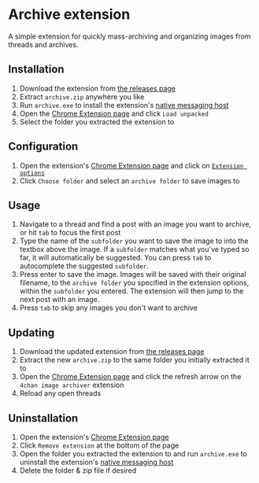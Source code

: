 # Archive extension

A simple extension for quickly mass-archiving and organizing images from threads and archives.

## Installation

1. Download the extension from [the releases page](https://github.com/dagwaging/archive/releases/latest)
2. Extract `archive.zip` anywhere you like
3. Run `archive.exe` to install the extension's [native messaging host](https://developer.chrome.com/docs/apps/nativeMessaging/)
4. Open the [Chrome Extension page](chrome://extensions/) and click `Load unpacked`
5. Select the folder you extracted the extension to

## Configuration

1. Open the extension's [Chrome Extension page](chrome://extensions/?id=fdnmnpnjacfjphfmhlfgjpmkimbekmnd) and click on [`Extension options`](chrome://extensions/?options=fdnmnpnjacfjphfmhlfgjpmkimbekmnd)
2. Click `Choose folder` and select an `archive folder` to save images to

## Usage

1. Navigate to a thread and find a post with an image you want to archive, or hit `tab` to focus the first post
2. Type the name of the `subfolder` you want to save the image to into the textbox above the image. If a `subfolder` matches what you've typed so far, it will automatically be suggested. You can press `tab` to autocomplete the suggested `subfolder`.
3. Press enter to save the image. Images will be saved with their original filename, to the `archive folder` you specified in the extension options, within the `subfolder` you entered. The extension will then jump to the next post with an image.
4. Press `tab` to skip any images you don't want to archive

## Updating

1. Download the updated extension from [the releases page](https://github.com/dagwaging/archive/releases/latest)
2. Extract the new `archive.zip` to the same folder you initially extracted it to
3. Open the [Chrome Extension page](chrome://extensions/) and click the refresh arrow on the `4chan image archiver` extension
4. Reload any open threads

## Uninstallation

1. Open the extension's [Chrome Extension page](chrome://extensions/?id=fdnmnpnjacfjphfmhlfgjpmkimbekmnd)
2. Click `Remove extension` at the bottom of the page
3. Open the folder you extracted the extension to and run `archive.exe` to uninstall the extension's [native messaging host](https://developer.chrome.com/docs/apps/nativeMessaging/)
4. Delete the folder & zip file if desired
